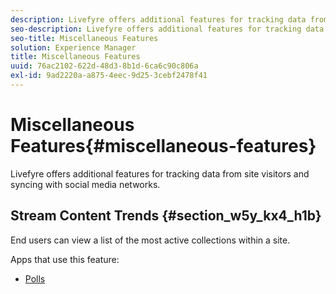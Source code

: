 ```yaml
---
description: Livefyre offers additional features for tracking data from site visitors and syncing with social media networks.
seo-description: Livefyre offers additional features for tracking data from site visitors and syncing with social media networks.
seo-title: Miscellaneous Features
solution: Experience Manager
title: Miscellaneous Features
uuid: 76ac2102-622d-48d3-8b1d-6ca6c90c806a
exl-id: 9ad2220a-a875-4eec-9d25-3cebf2478f41
---
```

# Miscellaneous Features{#miscellaneous-features}

Livefyre offers additional features for tracking data from site visitors and syncing with social media networks.

## Stream Content Trends {#section_w5y_kx4_h1b}

End users can view a list of the most active collections within a site.

Apps that use this feature:

* [Polls](../c-about-apps/c-polls-app/c-polls-app.md#c_polls_app)
